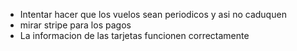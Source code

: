 - Intentar hacer que los vuelos sean periodicos y asi no caduquen
- mirar stripe para los pagos
- La informacion de las tarjetas funcionen correctamente